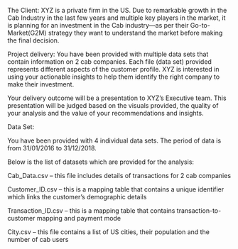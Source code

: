 The Client:
XYZ is a private firm in the US. Due to remarkable growth in the Cab Industry in the last few years and multiple key players in the market, it is planning for an investment in the Cab industry—as per their Go-to-Market(G2M) strategy they want to understand the market before making the final decision.

Project delivery:
You have been provided with multiple data sets that contain information on 2 cab companies. Each file (data set) provided represents different aspects of the customer profile. XYZ is interested in using your actionable insights to help them identify the right company to make their investment.

Your delivery outcome will be a presentation to XYZ’s Executive team. This presentation will be judged based on the visuals provided, the quality of your analysis and the value of your recommendations and insights.

Data Set:

You have been provided with 4 individual data sets. The period of data is from 31/01/2016 to 31/12/2018.

Below is the list of datasets which are provided for the analysis:

Cab_Data.csv – this file includes details of transactions for 2 cab companies

Customer_ID.csv – this is a mapping table that contains a unique identifier which links the customer’s demographic details

Transaction_ID.csv – this is a mapping table that contains transaction-to-customer mapping and payment mode

City.csv – this file contains a list of US cities, their population and the number of cab users
